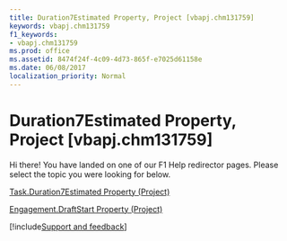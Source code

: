 ```yaml
---
title: Duration7Estimated Property, Project [vbapj.chm131759]
keywords: vbapj.chm131759
f1_keywords:
- vbapj.chm131759
ms.prod: office
ms.assetid: 8474f24f-4c09-4d73-865f-e7025d61158e
ms.date: 06/08/2017
localization_priority: Normal
---
```



# Duration7Estimated Property, Project [vbapj.chm131759]

Hi there! You have landed on one of our F1 Help redirector pages. Please select the topic you were looking for below.

[Task.Duration7Estimated Property (Project)](http://msdn.microsoft.com/library/eee31250-6098-2a0d-8136-9a29c8d5da42%28Office.15%29.aspx)

[Engagement.DraftStart Property (Project)](http://msdn.microsoft.com/library/352ffdd1-364b-ec22-286f-babf39bf6bb5%28Office.15%29.aspx)

[!include[Support and feedback](~/includes/feedback-boilerplate.md)]